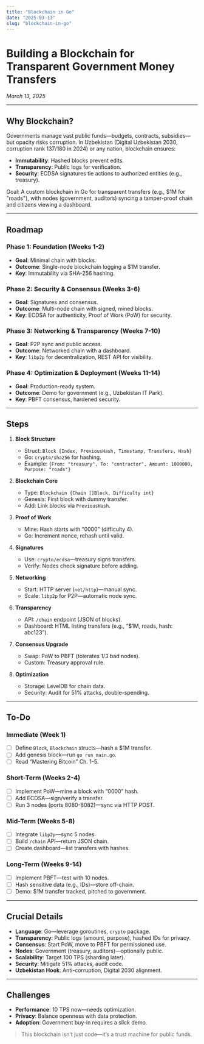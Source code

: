 ```yaml
---
title: "Blockchain in Go"
date: "2025-03-13"
slug: "blockchain-in-go"
---
```


# Building a Blockchain for Transparent Government Money Transfers

*March 13, 2025*

---

## Why Blockchain?
Governments manage vast public funds—budgets, contracts, subsidies—but opacity risks corruption. In Uzbekistan (Digital Uzbekistan 2030, corruption rank 137/180 in 2024) or any nation, blockchain ensures:
- **Immutability**: Hashed blocks prevent edits.
- **Transparency**: Public logs for verification.
- **Security**: ECDSA signatures tie actions to authorized entities (e.g., treasury).

Goal: A custom blockchain in Go for transparent transfers (e.g., $1M for "roads"), with nodes (government, auditors) syncing a tamper-proof chain and citizens viewing a dashboard.

---

## Roadmap

### Phase 1: Foundation (Weeks 1-2)
- **Goal**: Minimal chain with blocks.
- **Outcome**: Single-node blockchain logging a $1M transfer.
- **Key**: Immutability via SHA-256 hashing.

### Phase 2: Security & Consensus (Weeks 3-6)
- **Goal**: Signatures and consensus.
- **Outcome**: Multi-node chain with signed, mined blocks.
- **Key**: ECDSA for authenticity, Proof of Work (PoW) for security.

### Phase 3: Networking & Transparency (Weeks 7-10)
- **Goal**: P2P sync and public access.
- **Outcome**: Networked chain with a dashboard.
- **Key**: `libp2p` for decentralization, REST API for visibility.

### Phase 4: Optimization & Deployment (Weeks 11-14)
- **Goal**: Production-ready system.
- **Outcome**: Demo for government (e.g., Uzbekistan IT Park).
- **Key**: PBFT consensus, hardened security.

---

## Steps

1. **Block Structure**
   - Struct: `Block {Index, PreviousHash, Timestamp, Transfers, Hash}`
   - Go: `crypto/sha256` for hashing.
   - Example: `{From: "treasury", To: "contractor", Amount: 1000000, Purpose: "roads"}`

2. **Blockchain Core**
   - Type: `Blockchain {Chain []Block, Difficulty int}`
   - Genesis: First block with dummy transfer.
   - Add: Link blocks via `PreviousHash`.

3. **Proof of Work**
   - Mine: Hash starts with “0000” (difficulty 4).
   - Go: Increment nonce, rehash until valid.

4. **Signatures**
   - Use: `crypto/ecdsa`—treasury signs transfers.
   - Verify: Nodes check signature before adding.

5. **Networking**
   - Start: HTTP server (`net/http`)—manual sync.
   - Scale: `libp2p` for P2P—automatic node sync.

6. **Transparency**
   - API: `/chain` endpoint (JSON of blocks).
   - Dashboard: HTML listing transfers (e.g., “$1M, roads, hash: abc123”).

7. **Consensus Upgrade**
   - Swap: PoW to PBFT (tolerates 1/3 bad nodes).
   - Custom: Treasury approval rule.

8. **Optimization**
   - Storage: LevelDB for chain data.
   - Security: Audit for 51% attacks, double-spending.

---

## To-Do

### Immediate (Week 1)
- [ ] Define `Block`, `Blockchain` structs—hash a $1M transfer.
- [ ] Add genesis block—run `go run main.go`.
- [ ] Read “Mastering Bitcoin” Ch. 1-5.

### Short-Term (Weeks 2-4)
- [ ] Implement PoW—mine a block with “0000” hash.
- [ ] Add ECDSA—sign/verify a transfer.
- [ ] Run 3 nodes (ports 8080-8082)—sync via HTTP POST.

### Mid-Term (Weeks 5-8)
- [ ] Integrate `libp2p`—sync 5 nodes.
- [ ] Build `/chain` API—return JSON chain.
- [ ] Create dashboard—list transfers with hashes.

### Long-Term (Weeks 9-14)
- [ ] Implement PBFT—test with 10 nodes.
- [ ] Hash sensitive data (e.g., IDs)—store off-chain.
- [ ] Demo: $1M transfer tracked, pitched to government.

---

## Crucial Details
- **Language**: Go—leverage goroutines, `crypto` package.
- **Transparency**: Public logs (amount, purpose), hashed IDs for privacy.
- **Consensus**: Start PoW, move to PBFT for permissioned use.
- **Nodes**: Government (treasury, auditors)—optionally public.
- **Scalability**: Target 100 TPS (sharding later).
- **Security**: Mitigate 51% attacks, audit code.
- **Uzbekistan Hook**: Anti-corruption, Digital 2030 alignment.

---

## Challenges
- **Performance**: 10 TPS now—needs optimization.
- **Privacy**: Balance openness with data protection.
- **Adoption**: Government buy-in requires a slick demo.

> This blockchain isn’t just code—it’s a trust machine for public funds.